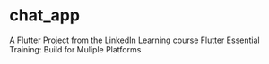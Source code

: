 # chat_app

A Flutter Project from the LinkedIn Learning course Flutter Essential Training: Build for Muliple Platforms
